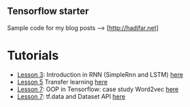 ## Tensorflow starter


Sample code for my blog posts --> [http://hadifar.net]


# Tutorials

- [Lesson 3](https://github.com/hadifar/tensorflow-starter/tree/master/lesson3): Introduction in RNN (SimpleRnn and LSTM) [here](http://hadifar.net/1396/%D8%B4%D8%A8%DA%A9%D9%87%E2%80%8C%D9%87%D8%A7%DB%8C-%D8%B9%D8%B5%D8%A8%DB%8C-%D8%A8%D8%A7%D8%B2%DA%AF%D8%B4%D8%AA%DB%8C-%D9%82%D8%B3%D9%85%D8%AA-%D8%A7%D9%88%D9%84/)
- [Lesson 5](https://github.com/hadifar/tensorflow-starter/tree/master/lesson5) Transfer learning [here](http://hadifar.net/1397/%D8%A7%D9%86%D8%AA%D9%82%D8%A7%D9%84-%DB%8C%D8%A7%D8%AF%DA%AF%DB%8C%D8%B1%DB%8C-transfer-learning/)
- [Lesson 7](https://github.com/hadifar/tensorflow-starter/tree/master/lesson7): OOP in Tensorflow: case study Word2vec [here](http://hadifar.net/1397/%DA%86%DA%AF%D9%88%D9%86%D9%87-%D8%AF%D8%B1-%D8%AA%D9%86%D8%B3%D9%88%D8%B1%D9%81%D9%84%D9%88-%D8%B4%DB%8C-%DA%AF%D8%B1%D8%A7-%DA%A9%D8%AF-%D8%A8%D8%B2%D9%86%DB%8C%D9%85%D8%9F/)
- [Lesson 7](): tf.data and Dataset API [here](http://hadifar.net/1397/%da%86%da%af%d9%88%d9%86%d9%87-%d8%a7%d8%b2-tf-data-%d8%af%d8%b1-%d8%aa%d9%86%d8%b3%d9%88%d8%b1%d9%81%d9%84%d9%88-%d8%a7%d8%b3%d8%aa%d9%81%d8%a7%d8%af%d9%87-%da%a9%d9%86%db%8c%d9%85%d8%9f/)
